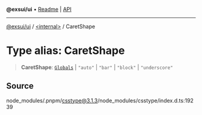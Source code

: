 **@exsui/ui** • [Readme](../../README.md) \| [API](../../globals.md)

***

[@exsui/ui](../../README.md) / [\<internal\>](../README.md) / CaretShape

# Type alias: CaretShape

> **CaretShape**: [`Globals`](Globals.md) \| `"auto"` \| `"bar"` \| `"block"` \| `"underscore"`

## Source

node\_modules/.pnpm/csstype@3.1.3/node\_modules/csstype/index.d.ts:19239
